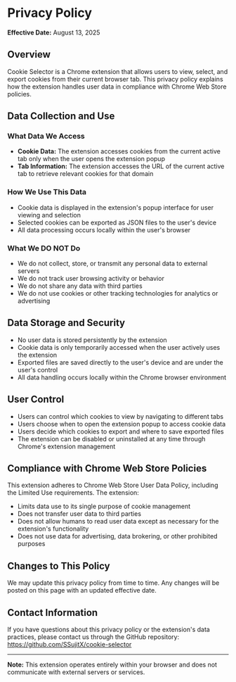 # Privacy Policy

**Effective Date:** August 13, 2025

## Overview

Cookie Selector is a Chrome extension that allows users to view, select, and export cookies from their current browser tab. This privacy policy explains how the extension handles user data in compliance with Chrome Web Store policies.

## Data Collection and Use

### What Data We Access

- **Cookie Data:** The extension accesses cookies from the current active tab only when the user opens the extension popup
- **Tab Information:** The extension accesses the URL of the current active tab to retrieve relevant cookies for that domain

### How We Use This Data

- Cookie data is displayed in the extension's popup interface for user viewing and selection
- Selected cookies can be exported as JSON files to the user's device
- All data processing occurs locally within the user's browser

### What We DO NOT Do

- We do not collect, store, or transmit any personal data to external servers
- We do not track user browsing activity or behavior
- We do not share any data with third parties
- We do not use cookies or other tracking technologies for analytics or advertising

## Data Storage and Security

- No user data is stored persistently by the extension
- Cookie data is only temporarily accessed when the user actively uses the extension
- Exported files are saved directly to the user's device and are under the user's control
- All data handling occurs locally within the Chrome browser environment

## User Control

- Users can control which cookies to view by navigating to different tabs
- Users choose when to open the extension popup to access cookie data
- Users decide which cookies to export and where to save exported files
- The extension can be disabled or uninstalled at any time through Chrome's extension management

## Compliance with Chrome Web Store Policies

This extension adheres to Chrome Web Store User Data Policy, including the Limited Use requirements. The extension:

- Limits data use to its single purpose of cookie management
- Does not transfer user data to third parties
- Does not allow humans to read user data except as necessary for the extension's functionality
- Does not use data for advertising, data brokering, or other prohibited purposes

## Changes to This Policy

We may update this privacy policy from time to time. Any changes will be posted on this page with an updated effective date.

## Contact Information

If you have questions about this privacy policy or the extension's data practices, please contact us through the GitHub repository: https://github.com/SSujitX/cookie-selector

---

**Note:** This extension operates entirely within your browser and does not communicate with external servers or services.
